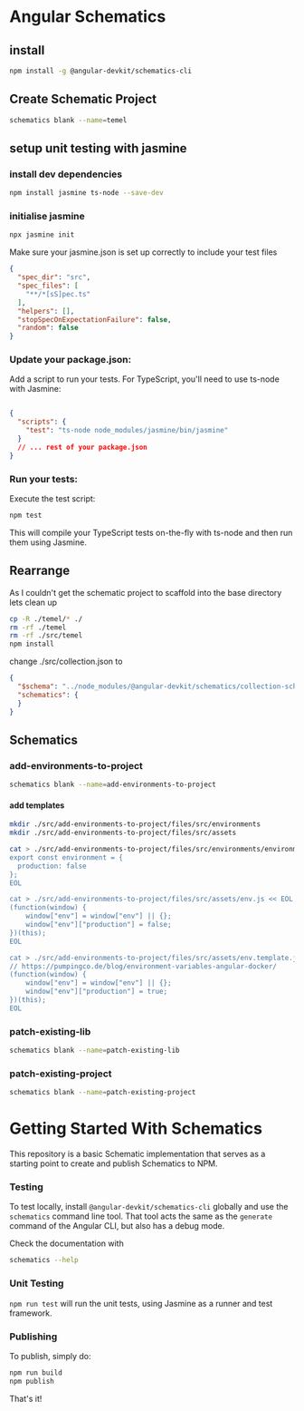 # Angular Schematics

## install 

```sh
npm install -g @angular-devkit/schematics-cli
```

## Create Schematic Project

```sh
schematics blank --name=temel
```

## setup unit testing with jasmine

### install dev dependencies

```sh
npm install jasmine ts-node --save-dev
```

### initialise jasmine

```sh
npx jasmine init
```

Make sure your jasmine.json is set up correctly to include your test files

```json
{
  "spec_dir": "src",
  "spec_files": [
    "**/*[sS]pec.ts"
  ],
  "helpers": [],
  "stopSpecOnExpectationFailure": false,
  "random": false
}
```

### Update your package.json:

Add a script to run your tests. For TypeScript, you'll need to use ts-node with Jasmine:

```json

{
  "scripts": {
    "test": "ts-node node_modules/jasmine/bin/jasmine"
  }
  // ... rest of your package.json
}
```

### Run your tests:

Execute the test script:

```bash
npm test
```

This will compile your TypeScript tests on-the-fly with ts-node and then run them using Jasmine.


## Rearrange

As I couldn't get the schematic project to scaffold into the base directory lets clean up

```sh
cp -R ./temel/* ./
rm -rf ./temel
rm -rf ./src/temel
npm install
```

change ./src/collection.json to
```json
{
  "$schema": "../node_modules/@angular-devkit/schematics/collection-schema.json",
  "schematics": {
  }
}
```

## Schematics

### add-environments-to-project

```sh
schematics blank --name=add-environments-to-project
```

#### add templates

```sh
mkdir ./src/add-environments-to-project/files/src/environments
mkdir ./src/add-environments-to-project/files/src/assets

cat > ./src/add-environments-to-project/files/src/environments/environments.ts << EOL
export const environment = {
  production: false
};
EOL 

cat > ./src/add-environments-to-project/files/src/assets/env.js << EOL
(function(window) {
    window["env"] = window["env"] || {};
    window["env"]["production"] = false;
})(this);
EOL 

cat > ./src/add-environments-to-project/files/src/assets/env.template.js << EOL
// https://pumpingco.de/blog/environment-variables-angular-docker/
(function(window) {
    window["env"] = window["env"] || {};
    window["env"]["production"] = true;
})(this);
EOL 
```

### patch-existing-lib
```sh
schematics blank --name=patch-existing-lib
```

### patch-existing-project

```sh
schematics blank --name=patch-existing-project
```


# Getting Started With Schematics

This repository is a basic Schematic implementation that serves as a starting point to create and publish Schematics to NPM.

### Testing

To test locally, install `@angular-devkit/schematics-cli` globally and use the `schematics` command line tool. That tool acts the same as the `generate` command of the Angular CLI, but also has a debug mode.

Check the documentation with

```bash
schematics --help
```

### Unit Testing

`npm run test` will run the unit tests, using Jasmine as a runner and test framework.

### Publishing

To publish, simply do:

```bash
npm run build
npm publish
```

That's it!
